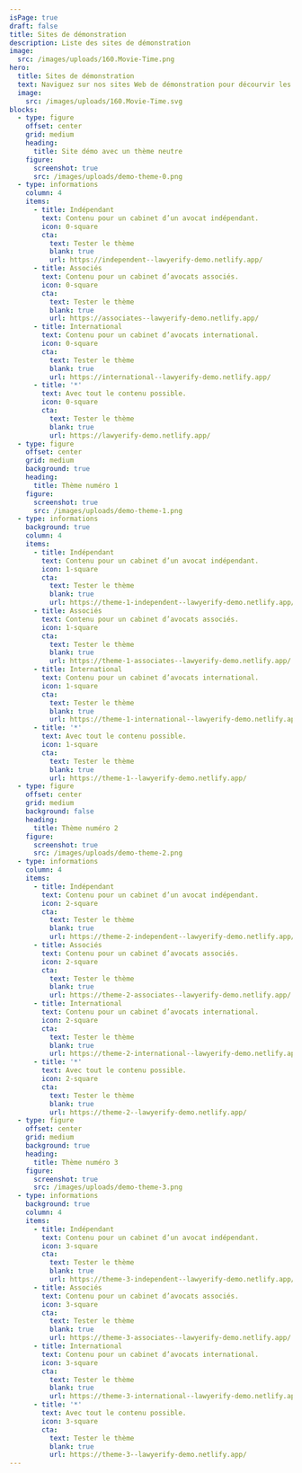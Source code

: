 ```yaml
---
isPage: true
draft: false
title: Sites de démonstration
description: Liste des sites de démonstration
image:
  src: /images/uploads/160.Movie-Time.png
hero:
  title: Sites de démonstration
  text: Naviguez sur nos sites Web de démonstration pour décourvir les différents types de contenus.
  image:
    src: /images/uploads/160.Movie-Time.svg
blocks:
  - type: figure
    offset: center
    grid: medium
    heading:
      title: Site démo avec un thème neutre
    figure:
      screenshot: true
      src: /images/uploads/demo-theme-0.png
  - type: informations
    column: 4
    items:
      - title: Indépendant
        text: Contenu pour un cabinet d’un avocat indépendant.
        icon: 0-square
        cta:
          text: Tester le thème
          blank: true
          url: https://independent--lawyerify-demo.netlify.app/
      - title: Associés
        text: Contenu pour un cabinet d’avocats associés.
        icon: 0-square
        cta:
          text: Tester le thème
          blank: true
          url: https://associates--lawyerify-demo.netlify.app/
      - title: International
        text: Contenu pour un cabinet d’avocats international.
        icon: 0-square
        cta:
          text: Tester le thème
          blank: true
          url: https://international--lawyerify-demo.netlify.app/
      - title: '*'
        text: Avec tout le contenu possible.
        icon: 0-square
        cta:
          text: Tester le thème
          blank: true
          url: https://lawyerify-demo.netlify.app/
  - type: figure
    offset: center
    grid: medium
    background: true
    heading:
      title: Thème numéro 1
    figure:
      screenshot: true
      src: /images/uploads/demo-theme-1.png
  - type: informations
    background: true
    column: 4
    items:
      - title: Indépendant
        text: Contenu pour un cabinet d’un avocat indépendant.
        icon: 1-square
        cta:
          text: Tester le thème
          blank: true
          url: https://theme-1-independent--lawyerify-demo.netlify.app/
      - title: Associés
        text: Contenu pour un cabinet d’avocats associés.
        icon: 1-square
        cta:
          text: Tester le thème
          blank: true
          url: https://theme-1-associates--lawyerify-demo.netlify.app/
      - title: International
        text: Contenu pour un cabinet d’avocats international.
        icon: 1-square
        cta:
          text: Tester le thème
          blank: true
          url: https://theme-1-international--lawyerify-demo.netlify.app/
      - title: '*'
        text: Avec tout le contenu possible.
        icon: 1-square
        cta:
          text: Tester le thème
          blank: true
          url: https://theme-1--lawyerify-demo.netlify.app/
  - type: figure
    offset: center
    grid: medium
    background: false
    heading:
      title: Thème numéro 2
    figure:
      screenshot: true
      src: /images/uploads/demo-theme-2.png
  - type: informations
    column: 4
    items:
      - title: Indépendant
        text: Contenu pour un cabinet d’un avocat indépendant.
        icon: 2-square
        cta:
          text: Tester le thème
          blank: true
          url: https://theme-2-independent--lawyerify-demo.netlify.app/
      - title: Associés
        text: Contenu pour un cabinet d’avocats associés.
        icon: 2-square
        cta:
          text: Tester le thème
          blank: true
          url: https://theme-2-associates--lawyerify-demo.netlify.app/
      - title: International
        text: Contenu pour un cabinet d’avocats international.
        icon: 2-square
        cta:
          text: Tester le thème
          blank: true
          url: https://theme-2-international--lawyerify-demo.netlify.app/
      - title: '*'
        text: Avec tout le contenu possible.
        icon: 2-square
        cta:
          text: Tester le thème
          blank: true
          url: https://theme-2--lawyerify-demo.netlify.app/
  - type: figure
    offset: center
    grid: medium
    background: true
    heading:
      title: Thème numéro 3
    figure:
      screenshot: true
      src: /images/uploads/demo-theme-3.png
  - type: informations
    background: true
    column: 4
    items:
      - title: Indépendant
        text: Contenu pour un cabinet d’un avocat indépendant.
        icon: 3-square
        cta:
          text: Tester le thème
          blank: true
          url: https://theme-3-independent--lawyerify-demo.netlify.app/
      - title: Associés
        text: Contenu pour un cabinet d’avocats associés.
        icon: 3-square
        cta:
          text: Tester le thème
          blank: true
          url: https://theme-3-associates--lawyerify-demo.netlify.app/
      - title: International
        text: Contenu pour un cabinet d’avocats international.
        icon: 3-square
        cta:
          text: Tester le thème
          blank: true
          url: https://theme-3-international--lawyerify-demo.netlify.app/
      - title: '*'
        text: Avec tout le contenu possible.
        icon: 3-square
        cta:
          text: Tester le thème
          blank: true
          url: https://theme-3--lawyerify-demo.netlify.app/
---
```

